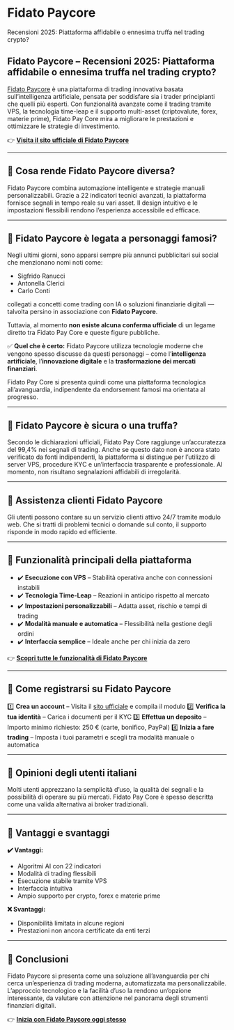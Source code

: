 # Fidato Paycore
Recensioni 2025: Piattaforma affidabile o ennesima truffa nel trading crypto?
## Fidato Paycore – Recensioni 2025: Piattaforma affidabile o ennesima truffa nel trading crypto?

[Fidato Paycore](https://fidatopaycore.it) è una piattaforma di trading innovativa basata sull’intelligenza artificiale, pensata per soddisfare sia i trader principianti che quelli più esperti. Con funzionalità avanzate come il trading tramite VPS, la tecnologia time-leap e il supporto multi-asset (criptovalute, forex, materie prime), Fidato Pay Core mira a migliorare le prestazioni e ottimizzare le strategie di investimento.

👉 **[Visita il sito ufficiale di Fidato Paycore](https://fidatopaycore.it)**

---

## 📌 Cosa rende Fidato Paycore diversa?

Fidato Paycore combina automazione intelligente e strategie manuali personalizzabili. Grazie a 22 indicatori tecnici avanzati, la piattaforma fornisce segnali in tempo reale su vari asset. Il design intuitivo e le impostazioni flessibili rendono l’esperienza accessibile ed efficace.

---

## 📌 Fidato Paycore è legata a personaggi famosi?

Negli ultimi giorni, sono apparsi sempre più annunci pubblicitari sui social che menzionano nomi noti come:

- Sigfrido Ranucci
- Antonella Clerici
- Carlo Conti

collegati a concetti come trading con IA o soluzioni finanziarie digitali — talvolta persino in associazione con **Fidato Paycore**.

Tuttavia, al momento **non esiste alcuna conferma ufficiale** di un legame diretto tra Fidato Pay Core e queste figure pubbliche.

✅ **Quel che è certo:** Fidato Paycore utilizza tecnologie moderne che vengono spesso discusse da questi personaggi – come l’**intelligenza artificiale**, l’**innovazione digitale** e la **trasformazione dei mercati finanziari**.

Fidato Pay Core si presenta quindi come una piattaforma tecnologica all’avanguardia, indipendente da endorsement famosi ma orientata al progresso.

---

## 📌 Fidato Paycore è sicura o una truffa?

Secondo le dichiarazioni ufficiali, Fidato Pay Core raggiunge un’accuratezza del 99,4% nei segnali di trading. Anche se questo dato non è ancora stato verificato da fonti indipendenti, la piattaforma si distingue per l’utilizzo di server VPS, procedure KYC e un’interfaccia trasparente e professionale. Al momento, non risultano segnalazioni affidabili di irregolarità.

---

## 📌 Assistenza clienti Fidato Paycore

Gli utenti possono contare su un servizio clienti attivo 24/7 tramite modulo web. Che si tratti di problemi tecnici o domande sul conto, il supporto risponde in modo rapido ed efficiente.

---

## 📌 Funzionalità principali della piattaforma

- ✔️ **Esecuzione con VPS** – Stabilità operativa anche con connessioni instabili
- ✔️ **Tecnologia Time-Leap** – Reazioni in anticipo rispetto al mercato
- ✔️ **Impostazioni personalizzabili** – Adatta asset, rischio e tempi di trading
- ✔️ **Modalità manuale e automatica** – Flessibilità nella gestione degli ordini
- ✔️ **Interfaccia semplice** – Ideale anche per chi inizia da zero

👉 **[Scopri tutte le funzionalità di Fidato Paycore](https://fidatopaycore.it)**

---

## 📌 Come registrarsi su Fidato Paycore

1️⃣ **Crea un account** – Visita il [sito ufficiale](https://fidatopaycore.it) e compila il modulo
2️⃣ **Verifica la tua identità** – Carica i documenti per il KYC
3️⃣ **Effettua un deposito** – Importo minimo richiesto: 250 € (carte, bonifico, PayPal)
4️⃣ **Inizia a fare trading** – Imposta i tuoi parametri e scegli tra modalità manuale o automatica

---

## 📌 Opinioni degli utenti italiani

Molti utenti apprezzano la semplicità d’uso, la qualità dei segnali e la possibilità di operare su più mercati. Fidato Pay Core è spesso descritta come una valida alternativa ai broker tradizionali.

---

## 📌 Vantaggi e svantaggi

**✔️ Vantaggi:**
- Algoritmi AI con 22 indicatori
- Modalità di trading flessibili
- Esecuzione stabile tramite VPS
- Interfaccia intuitiva
- Ampio supporto per crypto, forex e materie prime

**❌ Svantaggi:**
- Disponibilità limitata in alcune regioni
- Prestazioni non ancora certificate da enti terzi

---

## 📌 Conclusioni

Fidato Paycore si presenta come una soluzione all’avanguardia per chi cerca un’esperienza di trading moderna, automatizzata ma personalizzabile. L’approccio tecnologico e la facilità d’uso la rendono un’opzione interessante, da valutare con attenzione nel panorama degli strumenti finanziari digitali.

👉 **[Inizia con Fidato Paycore oggi stesso](https://fidatopaycore.it)**
